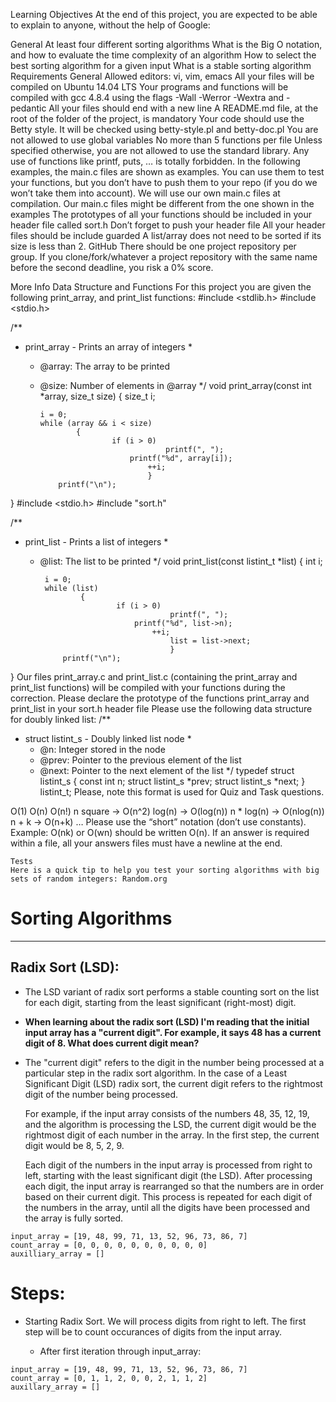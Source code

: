 Learning Objectives
At the end of this project, you are expected to be able to explain to anyone, without the help of Google:

General
At least four different sorting algorithms
What is the Big O notation, and how to evaluate the time complexity of an algorithm
How to select the best sorting algorithm for a given input
What is a stable sorting algorithm
Requirements
General
Allowed editors: vi, vim, emacs
All your files will be compiled on Ubuntu 14.04 LTS
Your programs and functions will be compiled with gcc 4.8.4 using the flags -Wall -Werror -Wextra and -pedantic
All your files should end with a new line
A README.md file, at the root of the folder of the project, is mandatory
Your code should use the Betty style. It will be checked using betty-style.pl and betty-doc.pl
You are not allowed to use global variables
No more than 5 functions per file
Unless specified otherwise, you are not allowed to use the standard library. Any use of functions like printf, puts, … is totally forbidden.
In the following examples, the main.c files are shown as examples. You can use them to test your functions, but you don’t have to push them to your repo (if you do we won’t take them into account). We will use our own main.c files at compilation. Our main.c files might be different from the one shown in the examples
The prototypes of all your functions should be included in your header file called sort.h
Don’t forget to push your header file
All your header files should be include guarded
A list/array does not need to be sorted if its size is less than 2.
GitHub
There should be one project repository per group. If you clone/fork/whatever a project repository with the same name before the second deadline, you risk a 0% score.

More Info
Data Structure and Functions
For this project you are given the following print_array, and print_list functions:
#include <stdlib.h>
#include <stdio.h>


/**
   * print_array - Prints an array of integers
    *
     * @array: The array to be printed
      * @size: Number of elements in @array
       */
void print_array(const int *array, size_t size)
{
	    size_t i;

	        i = 0;
		    while (array && i < size)
			        {
					        if (i > 0)
							            printf(", ");
						        printf("%d", array[i]);
							        ++i;
								    }
		        printf("\n");
}
#include <stdio.h>
#include "sort.h"

/**
   * print_list - Prints a list of integers
    *
     * @list: The list to be printed
      */
void print_list(const listint_t *list)
{
	    int i;

	        i = 0;
		    while (list)
			        {
					        if (i > 0)
							            printf(", ");
						        printf("%d", list->n);
							        ++i;
								        list = list->next;
									    }
		        printf("\n");
}
Our files print_array.c and print_list.c (containing the print_array and print_list functions) will be compiled with your functions during the correction.
Please declare the prototype of the functions print_array and print_list in your sort.h header file
Please use the following data structure for doubly linked list:
/**
   * struct listint_s - Doubly linked list node
    *
     * @n: Integer stored in the node
      * @prev: Pointer to the previous element of the list
       * @next: Pointer to the next element of the list
        */
typedef struct listint_s
{
	    const int n;
	        struct listint_s *prev;
		    struct listint_s *next;
} listint_t;
Please, note this format is used for Quiz and Task questions.

O(1)
	O(n)
	O(n!)
	n square -> O(n^2)
	log(n) -> O(log(n))
	n * log(n) -> O(nlog(n))
	n + k -> O(n+k)
	…
	Please use the “short” notation (don’t use constants). Example: O(nk) or O(wn) should be written O(n). If an answer is required within a file, all your answers files must have a newline at the end.

	Tests
	Here is a quick tip to help you test your sorting algorithms with big sets of random integers: Random.org


# Sorting Algorithms

---

## Radix Sort (LSD):

- The LSD variant of radix sort performs a stable counting sort on the list for each digit, starting from the least significant (right-most) digit.

- **When learning about the radix sort (LSD) I'm reading that the initial input array has a "current digit". For example, it says 48 has a current digit of 8. What does current digit mean?**

- The "current digit" refers to the digit in the number being processed at a particular step in the radix sort algorithm. In the case of a Least Significant Digit (LSD) radix sort, the current digit refers to the rightmost digit of the number being processed.

  For example, if the input array consists of the numbers 48, 35, 12, 19, and the algorithm is processing the LSD, the current digit would be the rightmost digit of each number in the array. In the first step, the current digit would be 8, 5, 2, 9.

  Each digit of the numbers in the input array is processed from right to left, starting with the least significant digit (the LSD). After processing each digit, the input array is rearranged so that the numbers are in order based on their current digit. This process is repeated for each digit of the numbers in the array, until all the digits have been processed and the array is fully sorted.

```
input_array = [19, 48, 99, 71, 13, 52, 96, 73, 86, 7]
count_array = [0, 0, 0, 0, 0, 0, 0, 0, 0, 0]
auxilliary_array = []

```

# Steps:

- Starting Radix Sort. We will process digits from right to left. The first step will be to count occurances of digits from the input array.

  - After first iteration through input_array:

```
input_array = [19, 48, 99, 71, 13, 52, 96, 73, 86, 7]
count_array = [0, 1, 1, 2, 0, 0, 2, 1, 1, 2]
auxillary_array = []
```
